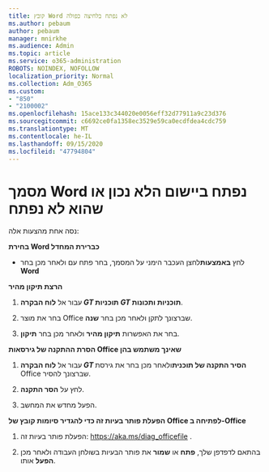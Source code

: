 ```yaml
---
title: קובץ Word לא נפתח בלחיצה כפולה
ms.author: pebaum
author: pebaum
manager: mnirkhe
ms.audience: Admin
ms.topic: article
ms.service: o365-administration
ROBOTS: NOINDEX, NOFOLLOW
localization_priority: Normal
ms.collection: Adm_O365
ms.custom:
- "850"
- "2100002"
ms.openlocfilehash: 15ace133c344020e0056eff32d77911a9c23d376
ms.sourcegitcommit: c6692ce0fa1358ec3529e59ca0ecdfdea4cdc759
ms.translationtype: MT
ms.contentlocale: he-IL
ms.lasthandoff: 09/15/2020
ms.locfileid: "47794804"
---
```

# <a name="word-document-opened-in-the-wrong-app-or-didnt-open"></a>מסמך Word נפתח ביישום הלא נכון או שהוא לא נפתח

נסה אחת מהצעות אלה:

**בחירת Word כברירת המחדל**

- לחץ **באמצעות**לחצן העכבר הימני על המסמך, בחר פתח עם ולאחר מכן בחר **Word**

**הרצת תיקון מהיר**

1. עבור אל **לוח הבקרה _GT_ תוכניות _GT_ תוכניות ותכונות**.

2. בחר את מוצר Office שברצונך לתקן ולאחר מכן בחר **שנה**.

3. בחר את האפשרות **תיקון מהיר** ולאחר מכן בחר **תיקון**.

**הסרת ההתקנה של גירסאות Office שאינך משתמש בהן**

1. עבור אל **לוח הבקרה _GT_ הסיר התקנה של תוכנית**ולאחר מכן בחר את גירסת Office שברצונך להסיר.

2. לחץ על **הסר התקנה**.

3. הפעל מחדש את המחשב.

**הפעלת פותר בעיות זה כדי להגדיר סיומות קובץ של Office לפתיחה ב-Office**

1. הפעלת פותר בעיות זה: https://aka.ms/diag_officefile .

2. בהתאם לדפדפן שלך, **פתח** או **שמור** את פותר הבעיות בשולחן העבודה ולאחר מכן **הפעל** אותו.
